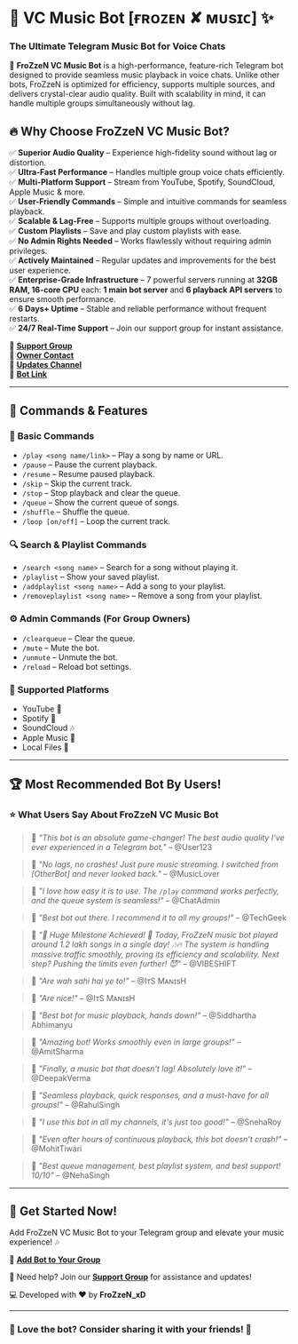 # 🎵 VC Music Bot [ғʀᴏᴢᴇɴ ✘ ᴍᴜsɪᴄ] ✨

### The Ultimate Telegram Music Bot for Voice Chats

🚀 **FroZzeN VC Music Bot** is a high-performance, feature-rich Telegram bot designed to provide seamless music playback in voice chats. Unlike other bots, FroZzeN is optimized for efficiency, supports multiple sources, and delivers crystal-clear audio quality. Built with scalability in mind, it can handle multiple groups simultaneously without lag.

## 🔥 Why Choose FroZzeN VC Music Bot?

✅ **Superior Audio Quality** – Experience high-fidelity sound without lag or distortion.  
✅ **Ultra-Fast Performance** – Handles multiple group voice chats efficiently.  
✅ **Multi-Platform Support** – Stream from YouTube, Spotify, SoundCloud, Apple Music & more.  
✅ **User-Friendly Commands** – Simple and intuitive commands for seamless playback.  
✅ **Scalable & Lag-Free** – Supports multiple groups without overloading.  
✅ **Custom Playlists** – Save and play custom playlists with ease.  
✅ **No Admin Rights Needed** – Works flawlessly without requiring admin privileges.  
✅ **Actively Maintained** – Regular updates and improvements for the best user experience.  
✅ **Enterprise-Grade Infrastructure** – 7 powerful servers running at **32GB RAM, 16-core CPU** each: **1 main bot server** and **6 playback API servers** to ensure smooth performance.  
✅ **6 Days+ Uptime** – Stable and reliable performance without frequent restarts.  
✅ **24/7 Real-Time Support** – Join our support group for instant assistance.

🔗 **[Support Group](https://t.me/Frozensupport1)**  
🔗 **[Owner Contact](https://t.me/xyz09723)**  
🔗 **[Updates Channel](https://t.me/vibeshiftbots)**  
🔗 **[Bot Link](https://t.me/vcmusiclubot)**

---
## 📌 Commands & Features

### 🎵 **Basic Commands**
- `/play <song name/link>` – Play a song by name or URL.
- `/pause` – Pause the current playback.
- `/resume` – Resume paused playback.
- `/skip` – Skip the current track.
- `/stop` – Stop playback and clear the queue.
- `/queue` – Show the current queue of songs.
- `/shuffle` – Shuffle the queue.
- `/loop [on/off]` – Loop the current track.

### 🔍 **Search & Playlist Commands**
- `/search <song name>` – Search for a song without playing it.
- `/playlist` – Show your saved playlist.
- `/addplaylist <song name>` – Add a song to your playlist.
- `/removeplaylist <song name>` – Remove a song from your playlist.

### ⚙ **Admin Commands** (For Group Owners)
- `/clearqueue` – Clear the queue.
- `/mute` – Mute the bot.
- `/unmute` – Unmute the bot.
- `/reload` – Reload bot settings.

### 🔗 **Supported Platforms**
- YouTube 🎥
- Spotify 🎵
- SoundCloud 🎶
- Apple Music 🍏
- Local Files 📂

---
## 🏆 Most Recommended Bot By Users!

### ⭐ **What Users Say About FroZzeN VC Music Bot**

> 💬 *"This bot is an absolute game-changer! The best audio quality I've ever experienced in a Telegram bot."* – @User123

> 💬 *"No lags, no crashes! Just pure music streaming. I switched from [OtherBot] and never looked back."* – @MusicLover

> 💬 *"I love how easy it is to use. The `/play` command works perfectly, and the queue system is seamless!"* – @ChatAdmin

> 💬 *"Best bot out there. I recommend it to all my groups!"* – @TechGeek

> 💬 *"🚀 Huge Milestone Achieved! 🚀 Today, FroZzeN music bot played around 1.2 lakh songs in a single day! 🎶🔥 The system is handling massive traffic smoothly, proving its efficiency and scalability. Next step? Pushing the limits even further! 😈"* – @VIBESHIFT

> 💬 *"Are wah sahi hai ye to!"* – @IᴛS MᴀɴɪsH

> 💬 *"Are nice!"* – @IᴛS MᴀɴɪsH

> 💬 *"Best bot for music playback, hands down!"* – @Siddhartha Abhimanyu

> 💬 *"Amazing bot! Works smoothly even in large groups!"* – @AmitSharma

> 💬 *"Finally, a music bot that doesn't lag! Absolutely love it!"* – @DeepakVerma

> 💬 *"Seamless playback, quick responses, and a must-have for all groups!"* – @RahulSingh

> 💬 *"I use this bot in all my channels, it's just too good!"* – @SnehaRoy

> 💬 *"Even after hours of continuous playback, this bot doesn't crash!"* – @MohitTiwari

> 💬 *"Best queue management, best playlist system, and best support! 10/10"* – @NehaSingh

---
## 🚀 Get Started Now!

Add FroZzeN VC Music Bot to your Telegram group and elevate your music experience! 🎶

🔗 **[Add Bot to Your Group](https://t.me/vcmusiclubot)**

📢 Need help? Join our **[Support Group](https://t.me/Frozensupport1)** for assistance and updates!

💻 Developed with ❤️ by **FroZzeN_xD**

---
### 🌟 Love the bot? Consider sharing it with your friends! 🌟
